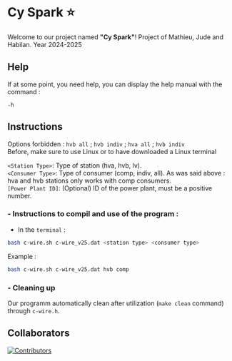 # Cy Spark ⭐
Welcome to our project named **"Cy Spark"**! 
Project of Mathieu, Jude and Habilan. Year 2024-2025

## Help
If at some point, you need help, you can display the help manual with the command : <br>
```
-h
```

## Instructions 
Options forbidden : `hvb all` ; `hvb indiv` ; `hva all` ; `hvb indiv`<br>
Before, make sure to use Linux or to have downloaded a Linux terminal

`<Station Type>`: Type of station (hva, hvb, lv).<br>
`<Consumer Type>`: Type of consumer (comp, indiv, all). As was said above : hva and hvb stations only works with comp consumers.<br>
`[Power Plant ID]`: (Optional) ID of the power plant, must be a positive number.<br>

### - Instructions to compil and use of the program :
- In the `terminal` :
```sh 
bash c-wire.sh c-wire_v25.dat <station type> <consumer type>
```
Example :
```sh
bash c-wire.sh c-wire_v25.dat hvb comp
```

### - Cleaning up
Our programm automatically clean after utilization (`make clean` command) through `c-wire.h`.
## Collaborators 
<a href="https://github.com/Sparthuus/CySpark/graphs/contributors">
  <img src="https://contrib.rocks/image?repo=Sparthuus/CySpark" alt="Contributors" />
</a>
